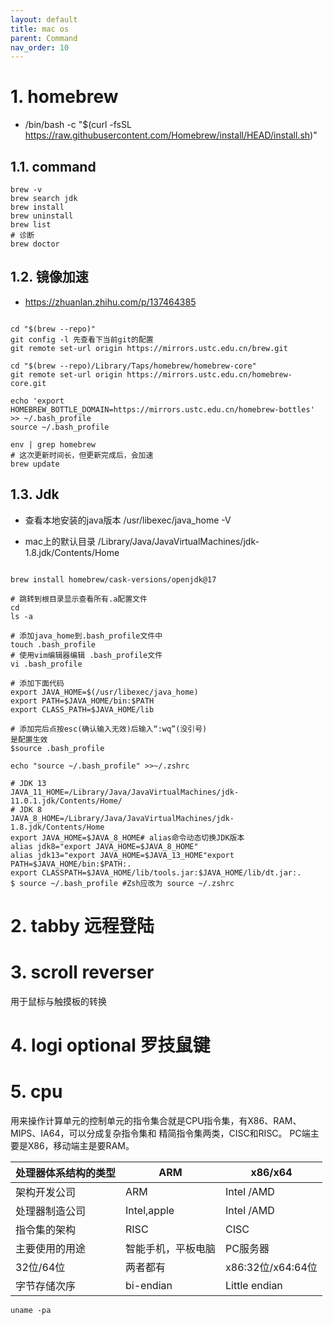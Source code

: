 ```yaml
---
layout: default
title: mac os
parent: Command
nav_order: 10
---
```


# 1. homebrew
- /bin/bash -c "$(curl -fsSL https://raw.githubusercontent.com/Homebrew/install/HEAD/install.sh)"
## 1.1. command

```shell
brew -v 
brew search jdk
brew install
brew uninstall
brew list
# 诊断
brew doctor

```

## 1.2. 镜像加速

- https://zhuanlan.zhihu.com/p/137464385

```shell

cd "$(brew --repo)"
git config -l 先查看下当前git的配置
git remote set-url origin https://mirrors.ustc.edu.cn/brew.git

cd "$(brew --repo)/Library/Taps/homebrew/homebrew-core"
git remote set-url origin https://mirrors.ustc.edu.cn/homebrew-core.git

echo 'export HOMEBREW_BOTTLE_DOMAIN=https://mirrors.ustc.edu.cn/homebrew-bottles' >> ~/.bash_profile
source ~/.bash_profile

env | grep homebrew
# 这次更新时间长，但更新完成后，会加速
brew update 

```

## 1.3. Jdk

- 查看本地安装的java版本 /usr/libexec/java_home -V

- mac上的默认目录 /Library/Java/JavaVirtualMachines/jdk-1.8.jdk/Contents/Home

```shell

brew install homebrew/cask-versions/openjdk@17

# 跳转到根目录显示查看所有.a配置文件
cd
ls -a

# 添加java_home到.bash_profile文件中
touch .bash_profile
# 使用vim编辑器编辑 .bash_profile文件
vi .bash_profile

# 添加下面代码
export JAVA_HOME=$(/usr/libexec/java_home)
export PATH=$JAVA_HOME/bin:$PATH
export CLASS_PATH=$JAVA_HOME/lib

# 添加完后点按esc(确认输入无效)后输入“:wq”(没引号)
是配置生效
$source .bash_profile

echo "source ~/.bash_profile" >>~/.zshrc

# JDK 13
JAVA_11_HOME=/Library/Java/JavaVirtualMachines/jdk-11.0.1.jdk/Contents/Home/
# JDK 8
JAVA_8_HOME=/Library/Java/JavaVirtualMachines/jdk-1.8.jdk/Contents/Home
export JAVA_HOME=$JAVA_8_HOME# alias命令动态切换JDK版本
alias jdk8="export JAVA_HOME=$JAVA_8_HOME"
alias jdk13="export JAVA_HOME=$JAVA_13_HOME"export PATH=$JAVA_HOME/bin:$PATH:.
export CLASSPATH=$JAVA_HOME/lib/tools.jar:$JAVA_HOME/lib/dt.jar:.
$ source ~/.bash_profile #Zsh应改为 source ~/.zshrc

```

# 2. tabby 远程登陆

# 3. scroll reverser

用于鼠标与触摸板的转换

# 4. logi optional 罗技鼠键

# 5. cpu

用来操作计算单元的控制单元的指令集合就是CPU指令集，有X86、RAM、MIPS、IA64，可以分成复杂指令集和
精简指令集两类，CISC和RISC。
PC端主要是X86，移动端主是要RAM。

| 处理器体系结构的类型 | ARM          | x86/x64         |
|------------|--------------|-----------------|
| 架构开发公司	    | ARM	         | Intel /AMD      |
| 处理器制造公司	   | Intel,apple	 | Intel /AMD      |
| 指令集的架构	    | RISC	        | CISC            |
| 主要使用的用途	   | 智能手机，平板电脑	   | PC服务器           |
| 32位/64位	   | 两者都有	        | x86:32位/x64:64位 |
| 字节存储次序	    | bi-endian	   | Little endian   |

```shell
uname -pa
        
```